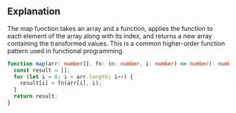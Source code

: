 ## Explanation

The map function takes an array and a function, applies the function to each element of the array along with its index, and returns a new array containing the transformed values. This is a common higher-order function pattern used in functional programming.

```ts
function map(arr: number[], fn: (n: number, i: number) => number): number[] {
  const result = [];
  for (let i = 0; i < arr.length; i++) {
    result[i] = fn(arr[i], i);
  }
  return result;
}
```
